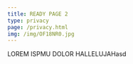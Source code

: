 ```yaml
---
title: READY PAGE 2
type: privacy
page: /privacy.html
img: /img/OF18NR0.jpg
---
```

LOREM ISPMU DOLOR HALLELUJAHasd
